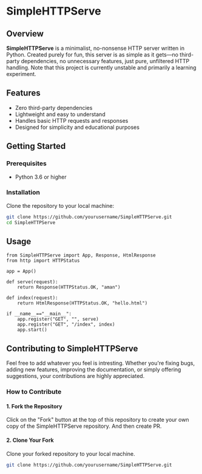 # SimpleHTTPServe

## Overview
**SimpleHTTPServe** is a minimalist, no-nonsense HTTP server written in Python. Created purely for fun, this server is as simple as it gets—no third-party dependencies, no unnecessary features, just pure, unfiltered HTTP handling. Note that this project is currently unstable and primarily a learning experiment.

## Features
- Zero third-party dependencies
- Lightweight and easy to understand
- Handles basic HTTP requests and responses
- Designed for simplicity and educational purposes

## Getting Started

### Prerequisites
- Python 3.6 or higher

### Installation
Clone the repository to your local machine:

```bash
git clone https://github.com/yourusername/SimpleHTTPServe.git
cd SimpleHTTPServe
```

## Usage
```python3
from SimpleHTTPServe import App, Response, HtmlResponse
from http import HTTPStatus

app = App()

def serve(request):
    return Response(HTTPStatus.OK, "aman")

def index(request):
    return HtmlResponse(HTTPStatus.OK, "hello.html")

if __name__=="__main__":
    app.register("GET", "", serve)
    app.register("GET", "/index", index)
    app.start()

```

## Contributing to SimpleHTTPServe

Feel free to add whatever you feel is intresting. Whether you're fixing bugs, adding new features, improving the documentation, or simply offering suggestions, your contributions are highly appreciated.

### How to Contribute

#### 1. Fork the Repository
Click on the "Fork" button at the top of this repository to create your own copy of the SimpleHTTPServe repository. And then create PR.

#### 2. Clone Your Fork
Clone your forked repository to your local machine.

```bash
git clone https://github.com/yourusername/SimpleHTTPServe.git
```
